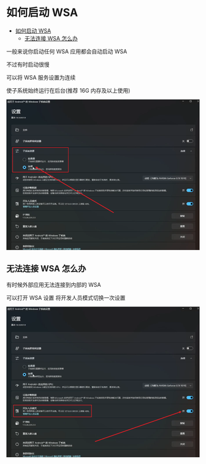 # 如何启动 WSA

- [如何启动 WSA](#如何启动-wsa)
  - [无法连接 WSA 怎么办](#无法连接-wsa-怎么办)

一般来说你启动任何 WSA 应用都会自动启动 WSA

不过有时启动很慢

可以将 WSA 服务设置为连续

使子系统始终运行在后台(推荐 16G 内存及以上使用)

![WSA setting](/photo/WSA%20setting%20%E8%BF%9E%E7%BB%AD.png)

## 无法连接 WSA 怎么办

有时候外部应用无法连接到内部的 WSA

可以打开 WSA 设置 将开发人员模式切换一次设置

![WSA setting](/photo/WSA%20setting%20%E5%BC%80%E5%8F%91%E4%BA%BA%E5%91%98%E6%A8%A1%E5%BC%8F.png)
